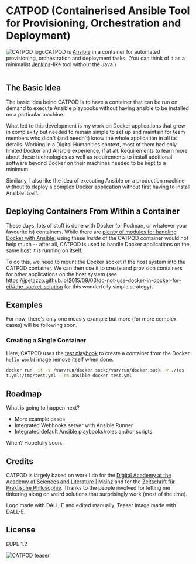 # CATPOD (Containerised Ansible Tool for Provisioning, Orchestration and Deployment)

<img style="float:left;max-width:180px" src="https://github.com/fpodschwadek/catpod/blob/main/CATPOD_logo.png" alt="CATPOD logo">

CATPOD is [Ansible](https://docs.ansible.com/) in a container for automated provisioning, orchestration and deployment tasks. (You can think of it as a minimalist [Jenkins](https://www.jenkins.io/doc/)-like tool without the Java.)

<div style="clear:both"></div>

## The Basic Idea

The basic idea beind CATPOD is to have a container that can be run on demand to execute Ansible playbooks without having ansible to be installed on a particular machine.

What led to this development is my work on Docker applications that grew in complexity but needed to remain simple to set up and maintain for team members who didn't (and needn't) know the whole application in all its details. Working in a Digital Humanities context, most of them had only limited Docker and Ansible experience, if at all. Requirements to learn more about these technologies as well as requirements to install additional software beyond Docker on their machines needed to be kept to a minimum.

Similarly, I also like the idea of executing Ansible on a production machine without to deploy a complex Docker application without first having to install Ansible itself.

## Deploying Containers From Within a Container

These days, lots of stuff is done with Docker (or Podman, or whatever your favourite is) containers. While there are [plenty of modules for handling Docker with Ansible](https://docs.ansible.com/ansible/latest/collections/community/docker/index.html), using these _inside_ of the CATPOD container would not help much -- after all, CATPOD is used to handle Docker applications on the same host it is running on itself.

To do this, we need to mount the Docker socket if the host system into the CATPOD container. We can then use it to create and provision containers for other applications on the host system (see https://jpetazzo.github.io/2015/09/03/do-not-use-docker-in-docker-for-ci/#the-socket-solution for this wonderfully simple strategy).

## Examples

For now, there's only one measly example but more (for more complex cases) will be following soon.

### Creating a Single Container

Here, CATPOD uses the [test playbook](https://github.com/fpodschwadek/catpod/blob/main/test.yml) to create a container from the Docker `hello-world` image remove itself when done.

```bash
docker run -it -v /var/run/docker.sock:/var/run/docker.sock -v ./tes
t.yml:/tmp/test.yml --rm ansible-docker test.yml
```

## Roadmap

What is going to happen next?

- More example cases
- Integrated Webhooks server with Ansible Runner
- Integrated default Ansible playbooks/roles and/or scripts

When? Hopefully soon.

## Credits

CATPOD is largely based on work I do for the [Digital Academy at the Academy of Sciences and Literature | Mainz](https://www.adwmainz.de/en/digitalitaet/digitale-akademie.html) and for the [Zeitschrift für Praktische Philosophie](https://www.praktische-philosophie.org). Thanks to the people involved for letting me tinkering along on weird solutions that surprisingly work (most of the time).

Logo made with DALL-E and edited manually. Teaser image made with DALL-E.

## License

EUPL 1.2

![CATPOD teaser](https://github.com/fpodschwadek/catpod/blob/main/CATPOD_teaser.jpg)
